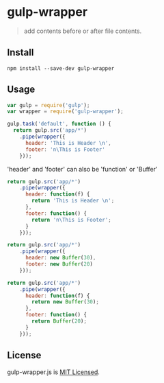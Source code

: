 gulp-wrapper
==============

> add contents before or after file contents. 

## Install
```
npm install --save-dev gulp-wrapper
```

## Usage

```js
var gulp = require('gulp');
var wrapper = require('gulp-wrapper');

gulp.task('default', function () {
  return gulp.src('app/*')
    .pipe(wrapper({
      header: 'This is Header \n',
      footer: 'n\This is Footer'
    }));
```

'header' and 'footer' can also be 'function' or 'Buffer'

```js
return gulp.src('app/*')
    .pipe(wrapper({
      header: function(f) {
        return 'This is Header \n';
      },
      footer: function() {
        return 'n\This is Footer';
      }
    }));
```

```js
return gulp.src('app/*')
    .pipe(wrapper({
      header: new Buffer(30),
      footer: new Buffer(20)
    }));
```

```js
return gulp.src('app/*')
    .pipe(wrapper({
      header: function(f) {
        return new Buffer(30);
      },
      footer: function() {
        return Buffer(20);
      }
    }));
```

## License

gulp-wrapper.js is [MIT Licensed](./LICENSE.md).